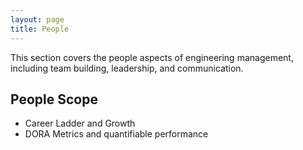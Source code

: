 ```yaml
---
layout: page
title: People
---
```


This section covers the people aspects of engineering management,
including team building, leadership, and communication.

## People Scope

- Career Ladder and Growth
- DORA Metrics and quantifiable performance
